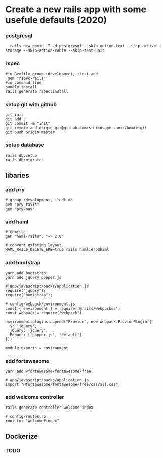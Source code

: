 # Create a new rails app with some usefule defaults (2020)

### postgresql
```
  rails new homie -T -d postgresql --skip-action-text --skip-active-storage --skip-action-cable --skip-test-unit 
```

### rspec

```
#in Gemfile group :development, :test add 
 gem "rspec-rails"
#in command line
bundle install
rails generate rspec:install
```


### setup git with github

```
git init
git add .
git commit -m "init"
git remote add origin git@github.com:stereosupersonic/homie.git
git push origin master
```

### setup database

```
rails db:setup
rails db:migrate
```

## libaries 

### add pry

```
# group :development, :test do
gem "pry-rails"
gem "pry-nav"
```

### add haml

```
# Gemfile
gem "haml-rails", "~> 2.0"

# convert existing layout
HAML_RAILS_DELETE_ERB=true rails haml:erb2haml
```

### add bootstrap

```
yarn add bootstrap
yarn add jquery popper.js
``` 

```
# app/javascript/packs/application.js
require("jquery");
require("bootstrap");
```

```
# config/webpack/environment.js
const { environment } = require('@rails/webpacker')
const webpack = require("webpack") 

environment.plugins.append("Provide", new webpack.ProvidePlugin({ 
  $: 'jquery',
  jQuery: 'jquery',
  Popper: ['popper.js', 'default']
}))  

module.exports = environment
```

### add fortawesome

```
yarn add @fortawesome/fontawesome-free 

# app/javascript/packs/application.js
import "@fortawesome/fontawesome-free/css/all.css";
```

### add welcome controller

```
rails generate controller welcome index
```

```
# config/routes.rb
root to: "welcome#index"
```

## Dockerize

### TODO
